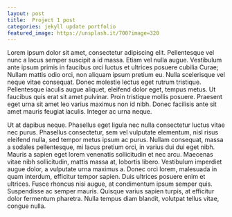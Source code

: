 ```yaml
---
layout: post
title:  Project 1 post
categories: jekyll update portfolio
featured_image: https://unsplash.it/700?image=320
---
```


Lorem ipsum dolor sit amet, consectetur adipiscing elit. Pellentesque vel nunc a lacus semper suscipit a id massa. Etiam vel nulla augue. Vestibulum ante ipsum primis in faucibus orci luctus et ultrices posuere cubilia Curae; Nullam mattis odio orci, non aliquam ipsum pretium eu. Nulla scelerisque vel neque vitae consequat. Donec molestie lectus eget rutrum tristique. Pellentesque iaculis augue aliquet, eleifend dolor eget, tempus metus. Ut faucibus quis erat sit amet pulvinar. Proin tristique mollis posuere. Praesent eget urna sit amet leo varius maximus non id nibh. Donec facilisis ante sit amet mauris feugiat iaculis. Integer ac urna neque.

Ut at dapibus neque. Phasellus eget ligula nec nulla consectetur luctus vitae nec purus. Phasellus consectetur, sem vel vulputate elementum, nisl risus eleifend nulla, sed tempor metus ipsum ac purus. Nullam consequat, massa a sodales pellentesque, mi lacus pretium orci, in varius dui dui eget nibh. Mauris a sapien eget lorem venenatis sollicitudin et nec arcu. Maecenas vitae nibh sollicitudin, mattis massa at, lobortis libero. Vestibulum imperdiet augue dolor, a vulputate urna maximus a. Donec orci lorem, malesuada in quam interdum, efficitur tempor sapien. Duis ultrices posuere enim et ultrices. Fusce rhoncus nisi augue, at condimentum ipsum semper quis. Suspendisse ac semper mauris. Quisque varius sapien turpis, at efficitur dolor fermentum pharetra. Nulla tempus diam blandit, volutpat tellus vitae, congue nulla.
